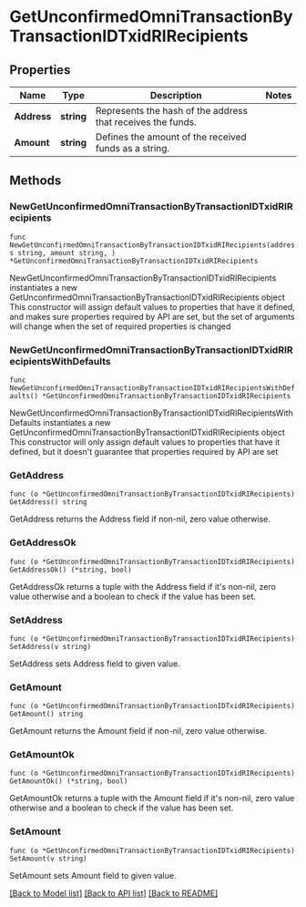# GetUnconfirmedOmniTransactionByTransactionIDTxidRIRecipients

## Properties

Name | Type | Description | Notes
------------ | ------------- | ------------- | -------------
**Address** | **string** | Represents the hash of the address that receives the funds. | 
**Amount** | **string** | Defines the amount of the received funds as a string. | 

## Methods

### NewGetUnconfirmedOmniTransactionByTransactionIDTxidRIRecipients

`func NewGetUnconfirmedOmniTransactionByTransactionIDTxidRIRecipients(address string, amount string, ) *GetUnconfirmedOmniTransactionByTransactionIDTxidRIRecipients`

NewGetUnconfirmedOmniTransactionByTransactionIDTxidRIRecipients instantiates a new GetUnconfirmedOmniTransactionByTransactionIDTxidRIRecipients object
This constructor will assign default values to properties that have it defined,
and makes sure properties required by API are set, but the set of arguments
will change when the set of required properties is changed

### NewGetUnconfirmedOmniTransactionByTransactionIDTxidRIRecipientsWithDefaults

`func NewGetUnconfirmedOmniTransactionByTransactionIDTxidRIRecipientsWithDefaults() *GetUnconfirmedOmniTransactionByTransactionIDTxidRIRecipients`

NewGetUnconfirmedOmniTransactionByTransactionIDTxidRIRecipientsWithDefaults instantiates a new GetUnconfirmedOmniTransactionByTransactionIDTxidRIRecipients object
This constructor will only assign default values to properties that have it defined,
but it doesn't guarantee that properties required by API are set

### GetAddress

`func (o *GetUnconfirmedOmniTransactionByTransactionIDTxidRIRecipients) GetAddress() string`

GetAddress returns the Address field if non-nil, zero value otherwise.

### GetAddressOk

`func (o *GetUnconfirmedOmniTransactionByTransactionIDTxidRIRecipients) GetAddressOk() (*string, bool)`

GetAddressOk returns a tuple with the Address field if it's non-nil, zero value otherwise
and a boolean to check if the value has been set.

### SetAddress

`func (o *GetUnconfirmedOmniTransactionByTransactionIDTxidRIRecipients) SetAddress(v string)`

SetAddress sets Address field to given value.


### GetAmount

`func (o *GetUnconfirmedOmniTransactionByTransactionIDTxidRIRecipients) GetAmount() string`

GetAmount returns the Amount field if non-nil, zero value otherwise.

### GetAmountOk

`func (o *GetUnconfirmedOmniTransactionByTransactionIDTxidRIRecipients) GetAmountOk() (*string, bool)`

GetAmountOk returns a tuple with the Amount field if it's non-nil, zero value otherwise
and a boolean to check if the value has been set.

### SetAmount

`func (o *GetUnconfirmedOmniTransactionByTransactionIDTxidRIRecipients) SetAmount(v string)`

SetAmount sets Amount field to given value.



[[Back to Model list]](../README.md#documentation-for-models) [[Back to API list]](../README.md#documentation-for-api-endpoints) [[Back to README]](../README.md)


